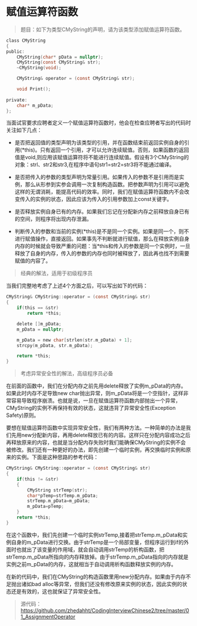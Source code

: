 # 赋值运算符函数

> 题目：如下为类型CMyString的声明，请为该类型添加赋值运算符函数。

```c
class CMyString
{
public:
    CMyString(char* pData = nullptr);
    CMyString(const CMyString& str);
    ~CMyString(void);

    CMyString& operator = (const CMyString& str);

    void Print();
      
private:
    char* m_pData;
};
```

当面试官要求应聘者定义一个赋值运算符函数时，他会在检查应聘者写出的代码时关注如下几点：

* 是否把返回值的类型声明为该类型的引用，并在函数结束前返回实例自身的引用(*this)。只有返回一个引用，才可以允许连续赋值。否则，如果函数的返回值是void,则应用该赋值运算符将不能进行连续赋值。假设有3个CMyString的对象：strl、str2和str3,在程序中语句str1=str2=str3将不能通过编译。

* 是否把传入的参数的类型声明为常量引用。如果传入的参数不是引用而是实例，那么从形参到实参会调用一次复制构造函数。把参数声明为引用可以避免这样的无谓消耗，能提高代码的效率。同时，我们在赋值运算符函数内不会改变传入的实例的状态，因此应该为传入的引用参数加上const关键字。

* 是否释放实例自身已有的内存。如果我们忘记在分配新内存之前释放自身已有的空间，则程序将出现内存泄漏。

* 判断传入的参数和当前的实例(\*this)是不是同一个实例。如果是同一个，则不进行赋值操作，直接返回。如果事先不判断就进行赋值，那么在释放实例自身内存的时候就会导致严重的问题：当\*this和传入的参数是同一个实例时，一旦释放了自身的内存，传入的参数的内存也同时被释放了，因此再也找不到需要赋值的内容了。

> 经典的解法，适用于初级程序员

当我们完整地考虑了上述4个方面之后，可以写出如下的代码：

```c
CMyString& CMyString::operator = (const CMyString& str)
{
    if(this == &str)
        return *this;

    delete []m_pData;
    m_pData = nullptr;

    m_pData = new char[strlen(str.m_pData) + 1];
    strcpy(m_pData, str.m_pData);

    return *this;
}
```

> 考虑异常安全性的解法，高级程序员必备

在前面的函数中，我们在分配内存之前先用delete释放了实例m_pData的内存。如果此时内存不足导致new char抛出异常，则m_pData将是一个空指针，这样非常容易导致程序崩溃。也就是说，一旦在赋值运算符函数内部抛出一个异常，CMyString的实例不再保持有效的状态，这就违背了异常安全性(Exception Safety)原则。

要想在赋值运算符函数中实现异常安全性，我们有两种方法。一种简单的办法是我们先用new分配新内容，再用delete释放已有的内容。这样只在分配内容成功之后再释放原来的内容，也就是当分配内存失败时我们能确保CMyString的实例不会被修改。我们还有一种更好的办法，即先创建一个临时实例，再交换临时实例和原来的实例。下面是这种思路的参考代码：
```c
CMyString& CMyString::operator = (const CMyString& str)
{
    if(this != &str) 
    {
    	CMyString strTemp(str);
		char*pTemp=strTemp.m_pData;
		strTemp.m_pData=m_pData;
		m_pData=pTemp;
    }
    return *this;
}
```

在这个函数中，我们先创建一个临时实例strTemp,接着把strTemp.m_pData和实例自身的m_pData进行交换。由于strTemp是一个局部变量，但程序运行到if的外面时也就出了该变量的作用域，就会自动调用strTemp的析构函数，把strTemp.m_pData所指向的内存释放掉。由于strTemp.m_pData指向的内存就是实例之前m_pData的内存，这就相当于自动调用析构函数释放实例的内存。

在新的代码中，我们在CMyString的构造函数里用new分配内存。如果由于内存不足抛出诸如bad alloc等异常，但我们还没有修改原来实例的状态，因此实例的状态还是有效的，这也就保证了异常安全性。

> 源代码：https://github.com/zhedahht/CodingInterviewChinese2/tree/master/01_AssignmentOperator